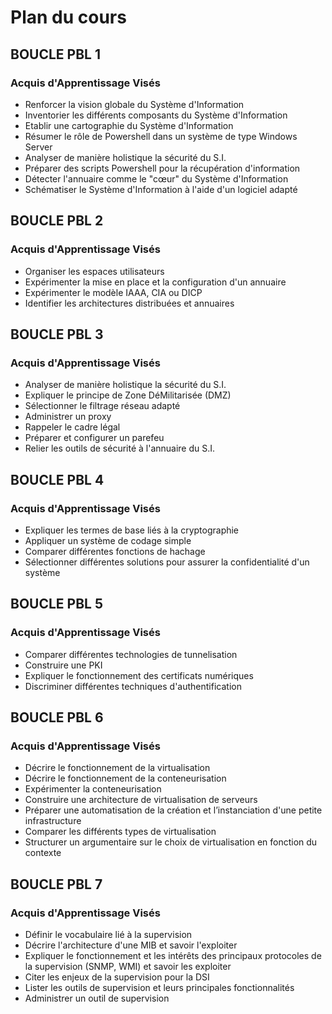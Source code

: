 # Plan du cours

## BOUCLE PBL 1

### Acquis d'Apprentissage Visés

- Renforcer la vision globale du Système d'Information
- Inventorier les différents composants du Système d'Information
- Etablir une cartographie du Système d'Information
- Résumer le rôle de Powershell dans un système de type Windows Server
- Analyser de manière holistique la sécurité du S.I.
- Préparer des scripts Powershell pour la récupération d'information
- Détecter l'annuaire comme le "cœur" du Système d'Information
- Schématiser le Système d'Information à l'aide d'un logiciel adapté

## BOUCLE PBL 2

### Acquis d'Apprentissage Visés

- Organiser les espaces utilisateurs
- Expérimenter la mise en place et la configuration d'un annuaire
- Expérimenter le modèle IAAA, CIA ou DICP
- Identifier les architectures distribuées et annuaires

## BOUCLE PBL 3

### Acquis d'Apprentissage Visés

- Analyser de manière holistique la sécurité du S.I.
- Expliquer le principe de Zone DéMilitarisée (DMZ)
- Sélectionner le filtrage réseau adapté
- Administrer un proxy
- Rappeler le cadre légal
- Préparer et configurer un parefeu
- Relier les outils de sécurité à l'annuaire du S.I.

## BOUCLE PBL 4

### Acquis d'Apprentissage Visés

- Expliquer les termes de base liés à la cryptographie
- Appliquer un système de codage simple
- Comparer différentes fonctions de hachage
- Sélectionner différentes solutions pour assurer la confidentialité d'un système

## BOUCLE PBL 5

### Acquis d'Apprentissage Visés

- Comparer différentes technologies de tunnelisation
- Construire une PKI
- Expliquer le fonctionnement des certificats numériques
- Discriminer différentes techniques d'authentification

## BOUCLE PBL 6

### Acquis d'Apprentissage Visés

- Décrire le fonctionnement de la virtualisation
- Décrire le fonctionnement de la conteneurisation
- Expérimenter la conteneurisation
- Construire une architecture de virtualisation de serveurs
- Préparer une automatisation de la création et l’instanciation d'une petite infrastructure
- Comparer les différents types de virtualisation
- Structurer un argumentaire sur le choix de virtualisation en fonction du contexte

## BOUCLE PBL 7

### Acquis d'Apprentissage Visés

- Définir le vocabulaire lié à la supervision
- Décrire l'architecture d'une MIB et savoir l'exploiter
- Expliquer le fonctionnement et les intérêts des principaux protocoles de la supervision (SNMP, WMI) et savoir les exploiter
- Citer les enjeux de la supervision pour la DSI
- Lister les outils de supervision et leurs principales fonctionnalités
- Administrer un outil de supervision
